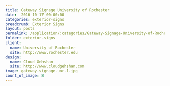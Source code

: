 ```yaml
---
title: Gateway Signage University of Rochester
date:  2016-10-17 00:00:00
categories: exterior-signs
breadcrumb: Exterior Signs
layout: posts
permalink: /application/:categories/Gateway-Signage-University-of-Rochester/
folder: exterior-signs
client:
  name: University of Rochester
  site: http://www.rochester.edu
design:
  name: Cloud Gehshan
  site: http://www.cloudgehshan.com
image: gateway-signage-uor-1.jpg
count_of_image: 8
---
```


<div class="col-xs-12 col-sm-12 col-md-12 col-lg-12">
  <div class="fotorama application-item__slider" data-nav="thumbs" data-thumbheight="109" border-width="3" data-maxheight="500">
    <a {{ href | img : "fotorama/gateway-signage-uor-1.jpg" }}></a>
    <a {{ href | img : "fotorama/gateway-signage-uor-2.jpg" }}></a>
    <a {{ href | img : "fotorama/gateway-signage-uor-3.jpg" }}></a>
    <a {{ href | img : "fotorama/gateway-signage-uor-4.jpg" }}></a>
    <a {{ href | img : "fotorama/gateway-signage-uor-5.jpg" }}></a>
    <a {{ href | img : "fotorama/gateway-signage-uor-6.jpg" }}></a>
    <a {{ href | img : "fotorama/gateway-signage-uor-7.jpg" }}></a>
    <a {{ href | img : "fotorama/gateway-signage-uor-8.jpg" }}></a>
  </div>
  <div class="visible-xs application-item__icon-slider">
    <i class="icon-swipe"></i>
  </div>
</div>
